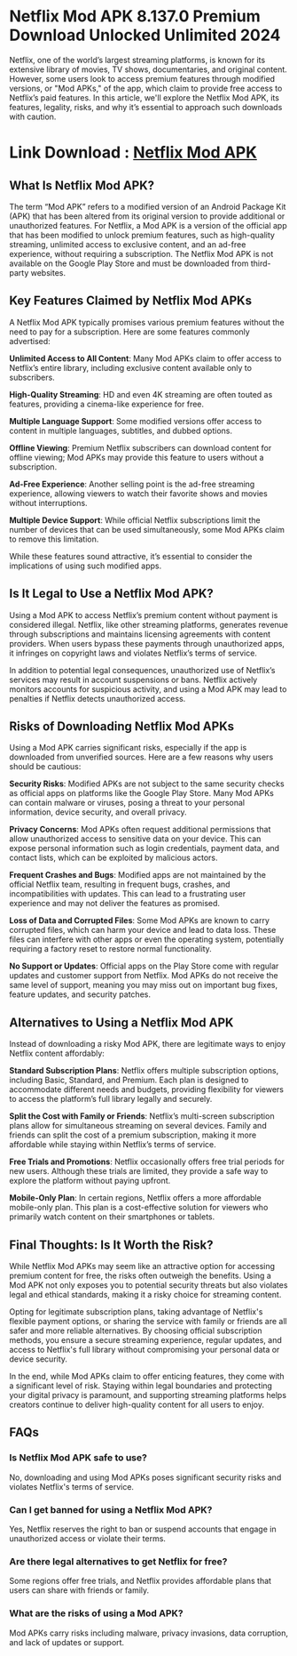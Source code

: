 # Netflix Mod APK 8.137.0 Premium Download Unlocked Unlimited 2024

Netflix, one of the world’s largest streaming platforms, is known for its extensive library of movies, TV shows, documentaries, and original content. However, some users look to access premium features through modified versions, or "Mod APKs," of the app, which claim to provide free access to Netflix’s paid features. In this article, we'll explore the Netflix Mod APK, its features, legality, risks, and why it’s essential to approach such downloads with caution.

# Link Download : [Netflix Mod APK](https://modilimitado.io/en/netflix-apk)

## What Is Netflix Mod APK?
The term “Mod APK” refers to a modified version of an Android Package Kit (APK) that has been altered from its original version to provide additional or unauthorized features. For Netflix, a Mod APK is a version of the official app that has been modified to unlock premium features, such as high-quality streaming, unlimited access to exclusive content, and an ad-free experience, without requiring a subscription. The Netflix Mod APK is not available on the Google Play Store and must be downloaded from third-party websites.

## Key Features Claimed by Netflix Mod APKs
A Netflix Mod APK typically promises various premium features without the need to pay for a subscription. Here are some features commonly advertised:

**Unlimited Access to All Content**: Many Mod APKs claim to offer access to Netflix’s entire library, including exclusive content available only to subscribers.

**High-Quality Streaming**: HD and even 4K streaming are often touted as features, providing a cinema-like experience for free.

**Multiple Language Support**: Some modified versions offer access to content in multiple languages, subtitles, and dubbed options.

**Offline Viewing**: Premium Netflix subscribers can download content for offline viewing; Mod APKs may provide this feature to users without a subscription.

**Ad-Free Experience**: Another selling point is the ad-free streaming experience, allowing viewers to watch their favorite shows and movies without interruptions.

**Multiple Device Support**: While official Netflix subscriptions limit the number of devices that can be used simultaneously, some Mod APKs claim to remove this limitation.

While these features sound attractive, it’s essential to consider the implications of using such modified apps.

## Is It Legal to Use a Netflix Mod APK?
Using a Mod APK to access Netflix’s premium content without payment is considered illegal. Netflix, like other streaming platforms, generates revenue through subscriptions and maintains licensing agreements with content providers. When users bypass these payments through unauthorized apps, it infringes on copyright laws and violates Netflix’s terms of service.

In addition to potential legal consequences, unauthorized use of Netflix’s services may result in account suspensions or bans. Netflix actively monitors accounts for suspicious activity, and using a Mod APK may lead to penalties if Netflix detects unauthorized access.

## Risks of Downloading Netflix Mod APKs
Using a Mod APK carries significant risks, especially if the app is downloaded from unverified sources. Here are a few reasons why users should be cautious:

**Security Risks**: Modified APKs are not subject to the same security checks as official apps on platforms like the Google Play Store. Many Mod APKs can contain malware or viruses, posing a threat to your personal information, device security, and overall privacy.

**Privacy Concerns**: Mod APKs often request additional permissions that allow unauthorized access to sensitive data on your device. This can expose personal information such as login credentials, payment data, and contact lists, which can be exploited by malicious actors.

**Frequent Crashes and Bugs**: Modified apps are not maintained by the official Netflix team, resulting in frequent bugs, crashes, and incompatibilities with updates. This can lead to a frustrating user experience and may not deliver the features as promised.

**Loss of Data and Corrupted Files**: Some Mod APKs are known to carry corrupted files, which can harm your device and lead to data loss. These files can interfere with other apps or even the operating system, potentially requiring a factory reset to restore normal functionality.

**No Support or Updates**: Official apps on the Play Store come with regular updates and customer support from Netflix. Mod APKs do not receive the same level of support, meaning you may miss out on important bug fixes, feature updates, and security patches.

## Alternatives to Using a Netflix Mod APK
Instead of downloading a risky Mod APK, there are legitimate ways to enjoy Netflix content affordably:

**Standard Subscription Plans**: Netflix offers multiple subscription options, including Basic, Standard, and Premium. Each plan is designed to accommodate different needs and budgets, providing flexibility for viewers to access the platform’s full library legally and securely.

**Split the Cost with Family or Friends**: Netflix’s multi-screen subscription plans allow for simultaneous streaming on several devices. Family and friends can split the cost of a premium subscription, making it more affordable while staying within Netflix’s terms of service.

**Free Trials and Promotions**: Netflix occasionally offers free trial periods for new users. Although these trials are limited, they provide a safe way to explore the platform without paying upfront.

**Mobile-Only Plan**: In certain regions, Netflix offers a more affordable mobile-only plan. This plan is a cost-effective solution for viewers who primarily watch content on their smartphones or tablets.

## Final Thoughts: Is It Worth the Risk?
While Netflix Mod APKs may seem like an attractive option for accessing premium content for free, the risks often outweigh the benefits. Using a Mod APK not only exposes you to potential security threats but also violates legal and ethical standards, making it a risky choice for streaming content.

Opting for legitimate subscription plans, taking advantage of Netflix's flexible payment options, or sharing the service with family or friends are all safer and more reliable alternatives. By choosing official subscription methods, you ensure a secure streaming experience, regular updates, and access to Netflix's full library without compromising your personal data or device security.

In the end, while Mod APKs claim to offer enticing features, they come with a significant level of risk. Staying within legal boundaries and protecting your digital privacy is paramount, and supporting streaming platforms helps creators continue to deliver high-quality content for all users to enjoy.

## FAQs

### Is Netflix Mod APK safe to use?
No, downloading and using Mod APKs poses significant security risks and violates Netflix's terms of service.

### Can I get banned for using a Netflix Mod APK?
Yes, Netflix reserves the right to ban or suspend accounts that engage in unauthorized access or violate their terms.

### Are there legal alternatives to get Netflix for free?
Some regions offer free trials, and Netflix provides affordable plans that users can share with friends or family.

### What are the risks of using a Mod APK?
Mod APKs carry risks including malware, privacy invasions, data corruption, and lack of updates or support.
